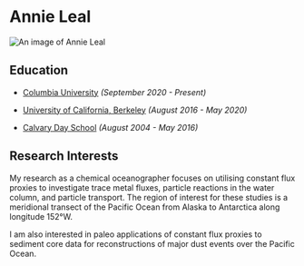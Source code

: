 # Annie Leal

![An image of Annie Leal](https://eesc.columbia.edu/sites/default/files/styles/cu_crop/public/content/pics/grad%20students%20profiles/IMG_9147%20-%20Annie%20Louise%20Leal.jpg?itok=kQKsPffy)

## Education

- [Columbia University](https://www.columbia.edu) *(September 2020 - Present)*

- [University of California, Berkeley](https://www.berkeley.edu) *(August 2016 - May 2020)*

- [Calvary Day School](https://www.calvaryday.school) *(August 2004 - May 2016)* 

## Research Interests

My research as a chemical oceanographer focuses on utilising constant flux proxies to investigate trace metal fluxes, particle reactions in the water column, and particle transport. The region of interest for these studies is a meridional transect of the Pacific Ocean from Alaska to Antarctica along longitude 152&deg;W.

I am also interested in paleo applications of constant flux proxies to sediment core data for reconstructions of major dust events over the Pacific Ocean.